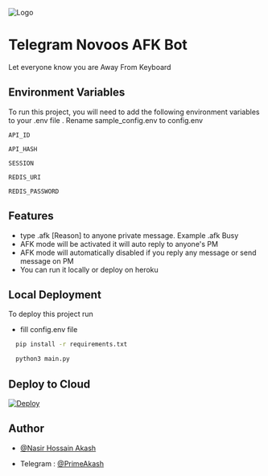 ![Logo](https://i.ibb.co/ynVn0yd/photo-2022-05-11-11-52-52.jpg)



# Telegram Novoos AFK Bot

Let everyone know you are Away From Keyboard



## Environment Variables

To run this project, you will need to add the following environment variables to your .env file
. Rename sample_config.env to config.env 

`API_ID`

`API_HASH`

`SESSION`

`REDIS_URI`

`REDIS_PASSWORD`





## Features

- type .afk [Reason] to anyone private message. Example .afk Busy
- AFK mode will be activated it will auto reply to anyone's PM
- AFK mode will automatically disabled if you reply any message or send message on PM
- You can run it locally or deploy on heroku


## Local Deployment

To deploy this project run

* fill config.env file

```bash
  pip install -r requirements.txt
```

```bash
  python3 main.py 
```

## Deploy to Cloud

[![Deploy](https://www.herokucdn.com/deploy/button.svg)](https://heroku.com/deploy?template=https://github.com/NasirHossainAkash/Novoos-AFK-Bot)
## Author

- [@Nasir Hossain Akash](https://www.github.com/NasirHossainAkash)
* Telegram : [@PrimeAkash](https://t.me/PrimeAkash)




